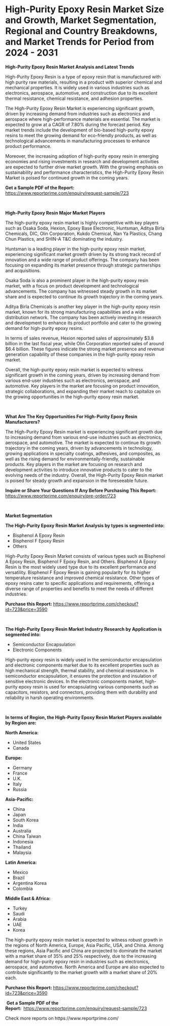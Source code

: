 <p><h1>High-Purity Epoxy Resin Market Size and Growth, Market Segmentation, Regional and Country Breakdowns, and Market Trends for Period from 2024 -  2031</h1></p><p><strong>High-Purity Epoxy Resin Market Analysis and Latest Trends</strong></p>
<p><p>High-Purity Epoxy Resin is a type of epoxy resin that is manufactured with high purity raw materials, resulting in a product with superior chemical and mechanical properties. It is widely used in various industries such as electronics, aerospace, automotive, and construction due to its excellent thermal resistance, chemical resistance, and adhesion properties.</p><p>The High-Purity Epoxy Resin Market is experiencing significant growth, driven by increasing demand from industries such as electronics and aerospace where high-performance materials are essential. The market is expected to grow at a CAGR of 7.80% during the forecast period. Key market trends include the development of bio-based high-purity epoxy resins to meet the growing demand for eco-friendly products, as well as technological advancements in manufacturing processes to enhance product performance.</p><p>Moreover, the increasing adoption of high-purity epoxy resin in emerging economies and rising investments in research and development activities are expected to further drive market growth. With the growing emphasis on sustainability and performance characteristics, the High-Purity Epoxy Resin Market is poised for continued growth in the coming years.</p></p>
<p><strong>Get a Sample PDF of the Report:&nbsp;</strong> <a href="https://www.reportprime.com/enquiry/request-sample/723">https://www.reportprime.com/enquiry/request-sample/723</a></p>
<p>&nbsp;</p>
<p><strong>High-Purity Epoxy Resin Major Market Players</strong></p>
<p><p>The high-purity epoxy resin market is highly competitive with key players such as Osaka Soda, Hexion, Epoxy Base Electronic, Huntsman, Aditya Birla Chemicals, DIC, Olin Corporation, Kukdo Chemical, Nan Ya Plastics, Chang Chun Plastics, and SHIN-A T&C dominating the industry.</p><p>Huntsman is a leading player in the high-purity epoxy resin market, experiencing significant market growth driven by its strong track record of innovation and a wide range of product offerings. The company has been focusing on expanding its market presence through strategic partnerships and acquisitions.</p><p>Osaka Soda is also a prominent player in the high-purity epoxy resin market, with a focus on product development and technological advancements. The company has witnessed steady growth in its market share and is expected to continue its growth trajectory in the coming years.</p><p>Aditya Birla Chemicals is another key player in the high-purity epoxy resin market, known for its strong manufacturing capabilities and a wide distribution network. The company has been actively investing in research and development to enhance its product portfolio and cater to the growing demand for high-purity epoxy resins.</p><p>In terms of sales revenue, Hexion reported sales of approximately $3.8 billion in the last fiscal year, while Olin Corporation reported sales of around $6.4 billion. These figures indicate the strong market presence and revenue generation capability of these companies in the high-purity epoxy resin market. </p><p>Overall, the high-purity epoxy resin market is expected to witness significant growth in the coming years, driven by increasing demand from various end-user industries such as electronics, aerospace, and automotive. Key players in the market are focusing on product innovation, strategic collaborations, and expanding their market reach to capitalize on the growing opportunities in the high-purity epoxy resin market.</p></p>
<p>&nbsp;</p>
<p><strong>What Are The Key Opportunities For High-Purity Epoxy Resin Manufacturers?</strong></p>
<p><p>The High-Purity Epoxy Resin market is experiencing significant growth due to increasing demand from various end-use industries such as electronics, aerospace, and automotive. The market is expected to continue its growth trajectory in the coming years, driven by advancements in technology, growing applications in specialty coatings, adhesives, and composites, as well as the rising demand for environmentally-friendly, sustainable products. Key players in the market are focusing on research and development activities to introduce innovative products to cater to the evolving needs of the industry. Overall, the High-Purity Epoxy Resin market is poised for steady growth and expansion in the foreseeable future.</p></p>
<p><strong>Inquire or Share Your Questions If Any Before Purchasing This Report:</strong> <a href="https://www.reportprime.com/enquiry/pre-order/723">https://www.reportprime.com/enquiry/pre-order/723</a></p>
<p>&nbsp;</p>
<p><strong>Market Segmentation</strong></p>
<p><strong>The High-Purity Epoxy Resin Market Analysis by types is segmented into:</strong></p>
<p><ul><li>Bisphenol A Epoxy Resin</li><li>Bisphenol F Epoxy Resin</li><li>Others</li></ul></p>
<p><p>High-Purity Epoxy Resin Market consists of various types such as Bisphenol A Epoxy Resin, Bisphenol F Epoxy Resin, and Others. Bisphenol A Epoxy Resin is the most widely used type due to its excellent performance and versatility. Bisphenol F Epoxy Resin is gaining popularity for its higher temperature resistance and improved chemical resistance. Other types of epoxy resins cater to specific applications and requirements, offering a diverse range of properties and benefits to meet the needs of different industries.</p></p>
<p><strong>Purchase this Report:&nbsp;</strong><a href="https://www.reportprime.com/checkout?id=723&price=3590">https://www.reportprime.com/checkout?id=723&price=3590</a></p>
<p>&nbsp;</p>
<p><strong>The High-Purity Epoxy Resin Market Industry Research by Application is segmented into:</strong></p>
<p><ul><li>Semiconductor Encapsulation</li><li>Electronic Components</li></ul></p>
<p><p>High-purity epoxy resin is widely used in the semiconductor encapsulation and electronic components market due to its excellent properties such as high mechanical strength, thermal stability, and chemical resistance. In semiconductor encapsulation, it ensures the protection and insulation of sensitive electronic devices. In the electronic components market, high-purity epoxy resin is used for encapsulating various components such as capacitors, resistors, and connectors, providing them with durability and reliability in harsh operating environments.</p></p>
<p>&nbsp;</p>
<p><strong>In terms of Region, the High-Purity Epoxy Resin Market Players available by Region are:</strong></p>
<p>
    <p> <strong> North America: </strong>
        <ul>
            <li>United States</li>
            <li>Canada</li>
        </ul>
        </p> 
    <p> <strong> Europe: </strong>
        <ul>
            <li>Germany</li>
            <li>France</li>
            <li>U.K.</li>
            <li>Italy</li>
            <li>Russia</li>
        </ul>
        </p> 
    <p> <strong> Asia-Pacific: </strong>
        <ul>
            <li>China</li>
            <li>Japan</li>
            <li>South Korea</li>
            <li>India</li>
            <li>Australia</li>
            <li>China Taiwan</li>
            <li>Indonesia</li>
            <li>Thailand</li>
            <li>Malaysia</li>
        </ul>
        </p> 
    <p> <strong> Latin America: </strong>
        <ul>
            <li>Mexico</li>
            <li>Brazil</li>
            <li>Argentina Korea</li>
            <li>Colombia</li>
        </ul>
        </p> 
    <p> <strong> Middle East & Africa: </strong>
        <ul>
            <li>Turkey</li>
            <li>Saudi</li>
            <li>Arabia</li>
            <li>UAE</li>
            <li>Korea</li>
        </ul>
    </p>
    </p>
<p><p>The high-purity epoxy resin market is expected to witness robust growth in the regions of North America, Europe, Asia Pacific, USA, and China. Among these regions, Asia Pacific and China are projected to dominate the market with a market share of 35% and 25% respectively, due to the increasing demand for high-purity epoxy resin in industries such as electronics, aerospace, and automotive. North America and Europe are also expected to contribute significantly to the market growth with a market share of 20% each.</p></p>
<p><strong>Purchase this Report: </strong><a href="https://www.reportprime.com/checkout?id=723&price=3590">https://www.reportprime.com/checkout?id=723&price=3590</a></p>
<p>&nbsp;<strong>Get a Sample PDF of the Report:&nbsp;&nbsp;</strong><a href="https://www.reportprime.com/enquiry/request-sample/723">https://www.reportprime.com/enquiry/request-sample/723</a></p>
<p><strong></strong></p>
<p>Check more reports on https://www.reportprime.com/</p>